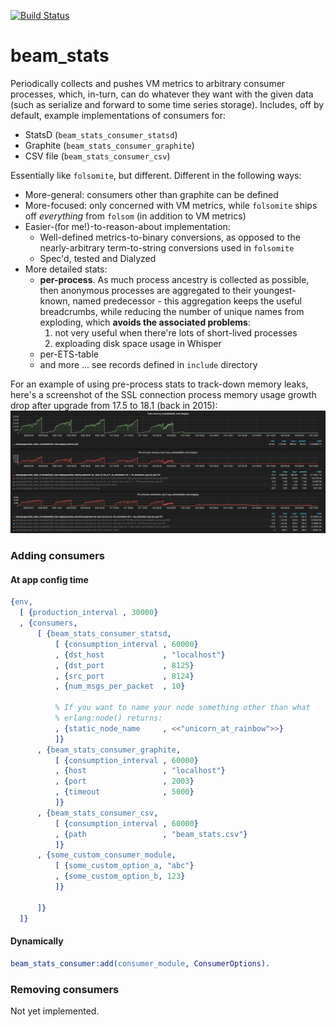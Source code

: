 [![Build Status](https://travis-ci.org/xandkar/beam_stats.svg?branch=master)](https://travis-ci.org/xandkar/beam_stats)

beam_stats
==========

Periodically collects and pushes VM metrics to arbitrary consumer processes,
which, in-turn, can do whatever they want with the given data (such as
serialize and forward to some time series storage). Includes, off by default,
example implementations of consumers for:

- StatsD (`beam_stats_consumer_statsd`)
- Graphite (`beam_stats_consumer_graphite`)
- CSV file (`beam_stats_consumer_csv`)

Essentially like `folsomite`, but different. Different in the following ways:

- More-general: consumers other than graphite can be defined
- More-focused: only concerned with VM metrics, while `folsomite` ships off
  _everything_ from `folsom` (in addition to VM metrics)
- Easier-(for me!)-to-reason-about implementation:
    + Well-defined metrics-to-binary conversions, as opposed to the
      nearly-arbitrary term-to-string conversions used in `folsomite`
    + Spec'd, tested and Dialyzed
- More detailed stats:
    - **per-process**. As much process ancestry is collected as possible, then
      anonymous processes are aggregated to their youngest-known, named
      predecessor - this aggregation keeps the useful breadcrumbs, while
      reducing the number of unique names from exploding, which
      **avoids the associated problems**:
        1. not very useful when there're lots of short-lived processes
        2. exploading disk space usage in Whisper
    - per-ETS-table
    - and more ... see records defined in `include` directory

For an example of using pre-process stats to track-down memory leaks, here's a
screenshot of the SSL connection process memory usage growth drop after upgrade
from 17.5 to 18.1 (back in 2015):
![SSL memory leak going away](screenshot--2015-10-05--18.41.30.jpg)

### Adding consumers

#### At app config time

```erlang
{env,
  [ {production_interval , 30000}
  , {consumers,
      [ {beam_stats_consumer_statsd,
          [ {consumption_interval , 60000}
          , {dst_host             , "localhost"}
          , {dst_port             , 8125}
          , {src_port             , 8124}
          , {num_msgs_per_packet  , 10}

          % If you want to name your node something other than what
          % erlang:node() returns:
          , {static_node_name     , <<"unicorn_at_rainbow">>}
          ]}
      , {beam_stats_consumer_graphite,
          [ {consumption_interval , 60000}
          , {host                 , "localhost"}
          , {port                 , 2003}
          , {timeout              , 5000}
          ]}
      , {beam_stats_consumer_csv,
          [ {consumption_interval , 60000}
          , {path                 , "beam_stats.csv"}
          ]}
      , {some_custom_consumer_module,
          [ {some_custom_option_a, "abc"}
          , {some_custom_option_b, 123}
          ]}

      ]}
  ]}
```

#### Dynamically

```erlang
beam_stats_consumer:add(consumer_module, ConsumerOptions).
```

### Removing consumers

Not yet implemented.
